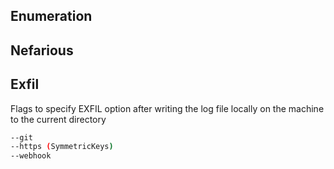 ## Enumeration

## Nefarious

## Exfil
Flags to specify EXFIL option after writing the log file locally on the machine to the current directory
```bash
--git
--https (SymmetricKeys)
--webhook
```

